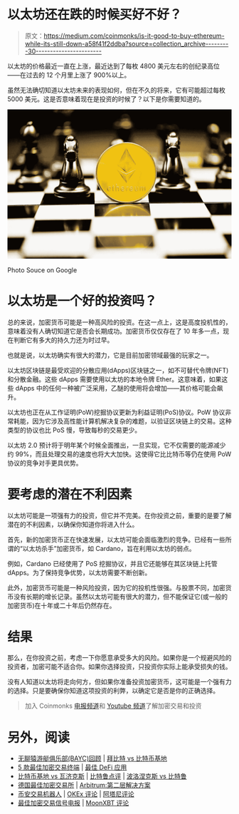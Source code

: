 # 以太坊还在跌的时候买好不好？

> 原文：<https://medium.com/coinmonks/is-it-good-to-buy-ethereum-while-its-still-down-a58f41f2ddba?source=collection_archive---------30----------------------->

以太坊的价格最近一直在上涨，最近达到了每枚 4800 美元左右的创纪录高位——在过去的 12 个月里上涨了 900%以上。

虽然无法确切知道以太坊未来的表现如何，但在不久的将来，它有可能超过每枚 5000 美元。这是否意味着现在是投资的时候了？以下是你需要知道的。

![](img/1d71ddfc94005938e9ad5b9593a06942.png)

Photo Souce on Google

# **以太坊是一个好的投资吗？**

总的来说，加密货币可能是一种高风险的投资。在这一点上，这是高度投机性的，意味着没有人确切知道它是否会长期成功。加密货币仅仅存在了 10 年多一点，现在判断它有多大的持久力还为时过早。

也就是说，以太坊确实有很大的潜力，它是目前加密领域最强的玩家之一。

以太坊区块链是最受欢迎的分散应用(dApps)区块链之一，如不可替代令牌(NFT)和分散金融。这些 dApps 需要使用以太坊的本地令牌 Ether。这意味着，如果这些 dApps 中的任何一种被广泛采用，乙醚的使用将会增加——其价格可能会飙升。

以太坊也正在从工作证明(PoW)挖掘协议更新为利益证明(PoS)协议。PoW 协议非常耗能，因为它涉及高性能计算机解决复杂的难题，以验证区块链上的交易。这种类型的协议也比 PoS 慢，导致每秒的交易更少。

以太坊 2.0 预计将于明年某个时候全面推出，一旦实现，它不仅需要的能源减少约 99%，而且处理交易的速度也将大大加快。这使得它比比特币等仍在使用 PoW 协议的竞争对手更具优势。

# **要考虑的潜在不利因素**

以太坊可能是一项强有力的投资，但它并不完美。在你投资之前，重要的是要了解潜在的不利因素，以确保你知道你将进入什么。

首先，新的加密货币正在快速发展，以太坊可能会面临激烈的竞争。已经有一些所谓的“以太坊杀手”加密货币，如 Cardano，旨在利用以太坊的弱点。

例如，Cardano 已经使用了 PoS 挖掘协议，并且它还能够在其区块链上托管 dApps。为了保持竞争优势，以太坊需要不断创新。

此外，加密货币可能是一种风险投资，因为它的投机性很强。与股票不同，加密货币没有长期的增长记录。虽然以太坊可能有很大的潜力，但不能保证它(或一般的加密货币)在十年或二十年后仍然存在。

# 结果

那么，在你投资之前，考虑一下你愿意承受多大的风险。如果你是一个规避风险的投资者，加密可能不适合你。如果你选择投资，只投资你实际上能承受损失的钱。

没有人知道以太坊将走向何方，但如果你准备投资加密货币，这可能是一个强有力的选择。只是要确保你知道这项投资的利弊，以确定它是否是你的正确选择。

> 加入 Coinmonks [电报频道](https://t.me/coincodecap)和 [Youtube 频道](https://www.youtube.com/c/coinmonks/videos)了解加密交易和投资

# 另外，阅读

*   [无聊猿游艇俱乐部(BAYC)回顾](https://coincodecap.com/bored-ape-yacht-club-bayc-review) | [拜比特 vs 比特币基地](https://coincodecap.com/bybit-vs-coinbase)
*   [5 款最佳加密交易终端](https://coincodecap.com/crypto-trading-terminals) | [最佳 DeFi 应用](https://coincodecap.com/best-defi-apps)
*   [比特币基地 vs 瓦济克斯](https://coincodecap.com/coinbase-vs-wazirx) | [比特鲁点评](https://coincodecap.com/bitrue-review) | [波洛涅克斯 vs 比特鲁](https://coincodecap.com/poloniex-vs-bittrex)
*   [德国最佳加密交易所](https://coincodecap.com/crypto-exchanges-in-germany) | [Arbitrum:第二层解决方案](https://coincodecap.com/arbitrum)
*   [币安交易机器人](/coinmonks/binance-trading-bots-d0d57bb62c4c) | [OKEx 评论](/coinmonks/okex-review-6b369304110f) | [阿塔尼评论](https://coincodecap.com/atani-review)
*   [最佳加密交易信号电报](/coinmonks/best-crypto-signals-telegram-5785cdbc4b2b) | [MoonXBT 评论](/coinmonks/moonxbt-review-6e4ab26d037)